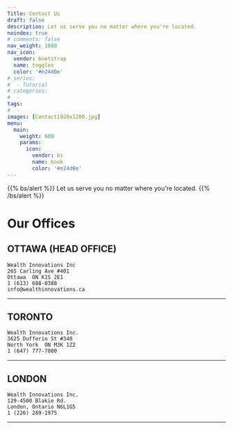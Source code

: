 ```yaml
---
Title: Contact Us
draft: false
description: Let us serve you no matter where you're located.
noindex: true
# comments: false
nav_weight: 1000
nav_icon:
  vendor: bootstrap
  name: toggles
  color: '#e24d0e'
# series:
#  - Tutorial
# categories:
#  -
tags:
#  -
images: [Contact1920x1200.jpg]
menu:
  main:
    weight: 600
    params:
      icon:
        vendor: bs
        name: book
        color: '#e24d0e'
---
```

{{% bs/alert %}}
Let us serve you no matter where you're located.
{{% /bs/alert %}}

# Our Offices

## OTTAWA (HEAD OFFICE)

    Wealth Innovations Inc
    265 Carling Ave #401
    Ottawa  ON K1S 2E1
    1 (613) 688-0388
    info@wealthinnovations.ca
 ---

## TORONTO

    Wealth Innovations Inc.
    3625 Dufferin St #340
    North York  ON M3K 1Z2
    1 (647) 777-7800

---

## LONDON

    Wealth Innovations Inc.
    129-4500 Blakie Rd.
    London, Ontario N6L1G5
    1 (226) 289-1975

---

